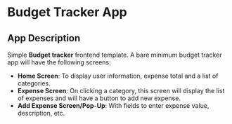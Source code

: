   # Budget Tracker App
  ## App Description
 Simple **Budget tracker** frontend template. A bare minimum budget tracker app will have the following screens: <br>
<ul>
  <li>
    <strong>Home Screen</strong>: To display user information, expense total and a list of categories.
  </li>
  <li>
    <strong>Expense Screen</strong>: On clicking a category, this screen will display the list of expenses and will have a button to add new expense.
  </li>
  <li>
    <strong>Add Expense Screen/Pop-Up</strong>: With fields to enter expense value, description, etc.
  </li>
</ul>
